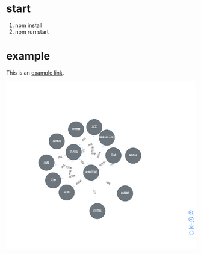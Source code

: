# start
1. npm install  
2. npm run start

# example
This is an [example link](https://jangworn.github.io/d3-relationmap/). 

![RUNOOB 图标](assets/img/example.png)